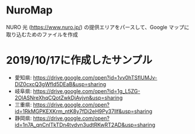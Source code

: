 # NuroMap
NURO 光 (https://www.nuro.jp/) の提供エリアをパースして、Google マップに取り込むためのファイルを作成


# 2019/10/17に作成したサンプル
- 愛知県: https://drive.google.com/open?id=1vv0hTSflUMJv-DlZ0cxcQ3gWfId5DEaB&usp=sharing
- 岐阜県: https://drive.google.com/open?id=1g_L5ZG-2OlASNreXhqCQotZwkDjAvjvn&usp=sharing
- 三重県: https://drive.google.com/open?id=1RkMGPKEXKrm_ntK8y7fDi2eH9Py37llf&usp=sharing
- 静岡県: https://drive.google.com/open?id=1n7A_qnCnlTkTDn4tvdvn3udtRKwRT2AD&usp=sharing
